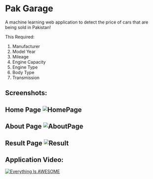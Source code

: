 # Pak Garage
A machine learning web application to detect the price of cars that are being sold in Pakistan!

This Required:
1) Manufacturer
2) Model Year
3) Mileage
4) Engine Capacity
5) Engine Type
6) Body Type
7) Transmission

## Screenshots:
Home Page
![HomePage](https://user-images.githubusercontent.com/76205185/201467119-dce3c6e0-731a-4edf-9f09-c9287cedd819.png)
---
About Page
![AboutPage](https://user-images.githubusercontent.com/76205185/201467130-894098c4-5fda-429e-8d09-dc06cf5588be.png)
---
Result Page
![Result](https://user-images.githubusercontent.com/76205185/201467146-ea221b39-8d1b-42d3-ad14-13d08bb5defe.png)
---

## Application Video:
[![Everything Is AWESOME](https://imgur.com/a/MPl44cf)](https://youtu.be/TjUBHwLcvrc "Everything Is AWESOME")

